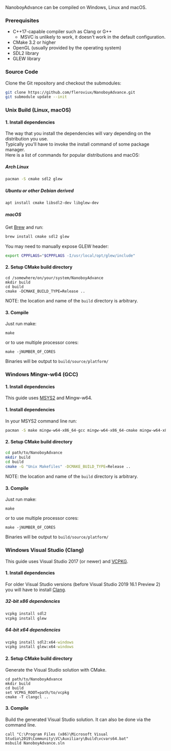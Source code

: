 NanoboyAdvance can be compiled on Windows, Linux and macOS.

### Prerequisites

- C++17-capable compiler such as Clang or G++
  - MSVC is unlikely to work, it doesn't work in the default configuration.
- CMake 3.2 or higher
- OpenGL (usually provided by the operating system)
- SDL2 library
- GLEW library

### Source Code

Clone the Git repository and checkout the submodules:  

```bash
git clone https://github.com/fleroviux/NanoboyAdvance.git
git submodule update --init
```

### Unix Build (Linux, macOS)

#### 1. Install dependencies

The way that you install the dependencies will vary depending on the distribution you use.  
Typically you'll have to invoke the install command of some package manager.  
Here is a list of commands for popular distributions and macOS:

##### Arch Linux

```bash
pacman -S cmake sdl2 glew
```

##### Ubuntu or other Debian derived

```bash
apt install cmake libsdl2-dev libglew-dev
```

##### macOS

Get [Brew](https://brew.sh/) and run:
``` bash
brew install cmake sdl2 glew
```

You may need to manually expose GLEW header:
```bash
export CPPFLAGS="$CPPFLAGS -I/usr/local/opt/glew/include"
```

#### 2. Setup CMake build directory

```
cd /somewhere/on/your/system/NanoboyAdvance
mkdir build
cd build
cmake -DCMAKE_BUILD_TYPE=Release ..
```

NOTE: the location and name of the `build` directory is arbitrary.

#### 3. Compile

Just run make:
```
make
```
or to use multiple processor cores:
```
make -jNUMBER_OF_CORES
```
Binaries will be output to `build/source/platform/`

### Windows Mingw-w64 (GCC)

#### 1. Install dependencies

This guide uses [MSYS2](https://www.msys2.org/) and Mingw-w64.

#### 1. Install dependencies

In your MSYS2 command line run:
```bash
pacman -S make mingw-w64-x86_64-gcc mingw-w64-x86_64-cmake mingw-w64-x86_64-SDL2 mingw-w64-x86_64-glew
```

#### 2. Setup CMake build directory

```bash
cd path/to/NanoboyAdvance
mkdir build
cd build
cmake -G "Unix Makefiles" -DCMAKE_BUILD_TYPE=Release ..
```
NOTE: the location and name of the `build` directory is arbitrary.

#### 3. Compile

Just run make:
```
make
```
or to use multiple processor cores:
```
make -jNUMBER_OF_CORES
```
Binaries will be output to `build/source/platform/`

### Windows Visual Studio (Clang)

This guide uses Visual Studio 2017 (or newer) and [VCPKG](https://github.com/microsoft/vcpkg#quick-start-windows).  

#### 1. Install dependencies

For older Visual Studio versions (before Visual Studio 2019 16.1 Preview 2) you will have to install [Clang](https://devblogs.microsoft.com/cppblog/clang-llvm-support-in-visual-studio/).

##### 32-bit x86 dependencies

```cmd
vcpkg install sdl2
vcpkg install glew
```

##### 64-bit x64 dependencies

```cmd
vcpkg install sdl2:x64-windows
vcpkg install glew:x64-windows
```

#### 2. Setup CMake build directory

Generate the Visual Studio solution with CMake.
```
cd path/to/NanoboyAdvance
mkdir build
cd build
set VCPKG_ROOT=path/to/vcpkg
cmake -T clangcl ..
```

#### 3. Compile

Build the generated Visual Studio solution. It can also be done via the command line.
```
call "C:\Program Files (x86)\Microsoft Visual Studio\2019\Community\VC\Auxiliary\Build\vcvars64.bat"
msbuild NanoboyAdvance.sln
```

